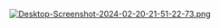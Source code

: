 [![Desktop-Screenshot-2024-02-20-21-51-22-73.png](https://i.postimg.cc/wjXtb7pW/Desktop-Screenshot-2024-02-20-21-51-22-73.png)](https://postimg.cc/DSzySfms)
